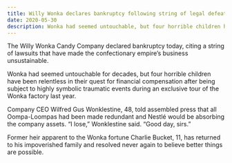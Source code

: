 ```yaml
---
title: Willy Wonka declares bankruptcy following string of legal defeats
date: 2020-05-30
description: Wonka had seemed untouchable, but four horrible children have been relentless in their quest for financial compensation after being subject to highly symbolic traumatic events.
---
```


The Willy Wonka Candy Company declared bankruptcy today, citing a string of lawsuits that have made the confectionary empire’s business unsustainable.

Wonka had seemed untouchable for decades, but four horrible children have been relentless in their quest for financial compensation after being subject to highly symbolic traumatic events during an exclusive tour of the Wonka factory last year.

Company CEO Wilfred Gus Wonklestine, 48, told assembled press that all Oompa-Loompas had been made redundant and Nestlé would be absorbing the company assets. “I lose,” Wonklestine said. “Good day, sirs.”

Former heir apparent to the Wonka fortune Charlie Bucket, 11, has returned to his impoverished family and resolved never again to believe better things are possible.
